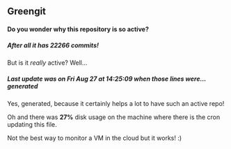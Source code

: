 ## Greengit

#### Do you wonder why this repository is so active?

##### After all it has 22266 commits!

But is it *really* active? Well...

##### Last update was on Fri Aug 27 at 14:25:09 when those lines were... generated

Yes, generated, because it certainly helps a lot to have such an active repo!

Oh and there was **27%** disk usage on the machine
where there is the cron updating this file.

Not the best way to monitor a VM in the cloud but it works! :)

